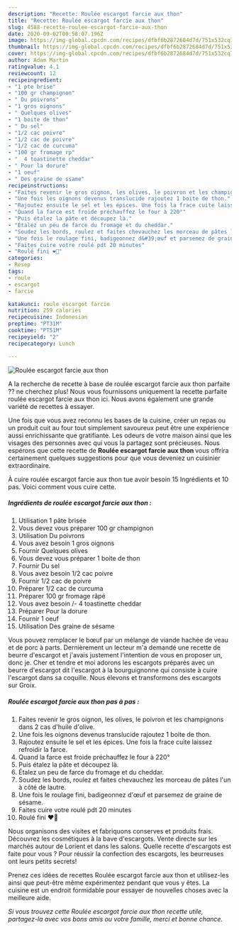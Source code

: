 ```yaml
---
description: "Recette: Roulée escargot farcie aux thon"
title: "Recette: Roulée escargot farcie aux thon"
slug: 4588-recette-roulee-escargot-farcie-aux-thon
date: 2020-09-02T00:58:07.196Z
image: https://img-global.cpcdn.com/recipes/dfbf6b2872684d7d/751x532cq70/roulee-escargot-farcie-aux-thon-photo-principale-de-la-recette.jpg
thumbnail: https://img-global.cpcdn.com/recipes/dfbf6b2872684d7d/751x532cq70/roulee-escargot-farcie-aux-thon-photo-principale-de-la-recette.jpg
cover: https://img-global.cpcdn.com/recipes/dfbf6b2872684d7d/751x532cq70/roulee-escargot-farcie-aux-thon-photo-principale-de-la-recette.jpg
author: Adam Martin
ratingvalue: 4.1
reviewcount: 12
recipeingredient:
- "1 pte brise"
- "100 gr champignon"
- " Du poivrons"
- "1 gros oignons"
- " Quelques olives"
- "1 boite de thon"
- " Du sel"
- "1/2 cac poivre"
- "1/2 cac de poivre"
- "1/2 cac de curcuma"
- "100 gr fromage rp"
- "  4 toastinette cheddar"
- " Pour la dorure"
- "1 oeuf"
- " Des graine de ssame"
recipeinstructions:
- "Faites revenir le gros oignon, les olives, le poivron et les champignons dans 2 cas d&#39;huile d&#39;olive."
- "Une fois les oignons devenus translucide rajoutez 1 boite de thon."
- "Rajoutez ensuite le sel et les épices. Une fois la frace cuite laissez refroidir la farce."
- "Quand la farce est froide préchauffez le four à 220°"
- "Puis étalez la pâte et découpez là."
- "Étalez un peu de farce du fromage et du cheddar."
- "Soudez les bords, roulez et faites chevauchez les morceau de pâtes l&#39;un à côté de lautre."
- "Une fois le roulage fini, badigeonnez d&#39;œuf et parsemez de graine de sésame."
- "Faites cuire votre roulé pdt 20 minutes"
- "Roulé fini ❤🌹"
categories:
- Resep
tags:
- roule
- escargot
- farcie

katakunci: roule escargot farcie 
nutrition: 259 calories
recipecuisine: Indonesian
preptime: "PT31M"
cooktime: "PT51M"
recipeyield: "2"
recipecategory: Lunch

---
```



![Roulée escargot farcie aux thon](https://img-global.cpcdn.com/recipes/dfbf6b2872684d7d/751x532cq70/roulee-escargot-farcie-aux-thon-photo-principale-de-la-recette.jpg)

A la recherche de recette à base de roulée escargot farcie aux thon parfaite ?? ne cherchez plus! Nous vous fournissons uniquement la recette parfaite roulée escargot farcie aux thon ici. Nous avons également une grande variété de recettes à essayer.

Une fois que vous avez reconnu les bases de la cuisine, créer un repas ou un produit cuit au four tout simplement savoureux peut être une expérience aussi enrichissante que gratifiante. Les odeurs de votre maison ainsi que les visages des personnes avec qui vous la partagez sont précieuses. Nous espérons que cette recette de <strong> Roulée escargot farcie aux thon </strong> vous offrira certainement quelques suggestions pour que vous deveniez un cuisinier extraordinaire.

<!--inarticleads1-->

À cuire roulée escargot farcie aux thon tue avoir besoin 15 Ingrédients et 10 pas. Voici comment vous cuire cette.

##### Ingrédients de roulée escargot farcie aux thon :

1. Utilisation 1 pâte brisée
1. Vous devez vous préparer 100 gr champignon
1. Utilisation  Du poivrons
1. Vous avez besoin 1 gros oignons
1. Fournir  Quelques olives
1. Vous devez vous préparer 1 boite de thon
1. Fournir  Du sel
1. Vous avez besoin 1/2 cac poivre
1. Fournir 1/2 cac de poivre
1. Préparer 1/2 cac de curcuma
1. Préparer 100 gr fromage râpé
1. Vous avez besoin  /- 4 toastinette cheddar
1. Préparer  Pour la dorure
1. Fournir 1 oeuf
1. Utilisation  Des graine de sésame


Vous pouvez remplacer le bœuf par un mélange de viande hachée de veau et de porc à parts. Dernièrement un lecteur m&#39;a demandé une recette de beurre d&#39;escargot et j&#39;avais justement l&#39;intention de vous en proposer un, donc je. Cher et tendre et moi adorons les escargots préparés avec un beurre d&#39;escargot dit l&#39;escargot à la bourguignonne qui consiste à cuire l&#39;escargot dans sa coquille. Nous élevons et transformons des escargots sur Groix. 

<!--inarticleads2-->

##### Roulée escargot farcie aux thon pas à pas :

1. Faites revenir le gros oignon, les olives, le poivron et les champignons dans 2 cas d&#39;huile d&#39;olive.
1. Une fois les oignons devenus translucide rajoutez 1 boite de thon.
1. Rajoutez ensuite le sel et les épices. Une fois la frace cuite laissez refroidir la farce.
1. Quand la farce est froide préchauffez le four à 220°
1. Puis étalez la pâte et découpez là.
1. Étalez un peu de farce du fromage et du cheddar.
1. Soudez les bords, roulez et faites chevauchez les morceau de pâtes l&#39;un à côté de lautre.
1. Une fois le roulage fini, badigeonnez d&#39;œuf et parsemez de graine de sésame.
1. Faites cuire votre roulé pdt 20 minutes
1. Roulé fini ❤🌹


Nous organisons des visites et fabriquons conserves et produits frais. Découvrez les cosmétiques à la bave d&#39;escargots. Vente directe sur les marchés autour de Lorient et dans les salons. Quelle recette d&#39;escargots est faite pour vous ? Pour réussir la confection des escargots, les beurreuses ont leurs petits secrets! 

<!--inarticleads1-->

<p>
Prenez ces idées de recettes Roulée escargot farcie aux thon et utilisez-les ainsi que peut-être même expérimentez pendant que vous y êtes. La cuisine est un endroit formidable pour essayer de nouvelles choses avec la meilleure aide.
</p>

<p>
<i>Si vous trouvez cette Roulée escargot farcie aux thon recette utile, partagez-la avec vos bons amis ou votre famille, merci et bonne chance.</i>
</p>
